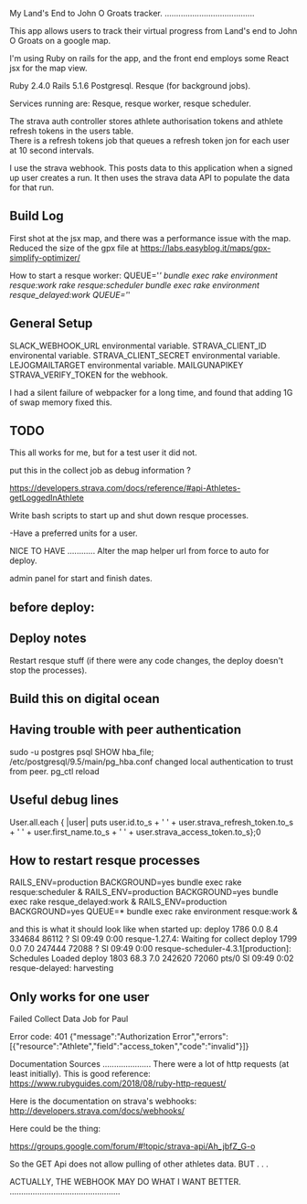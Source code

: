 My Land's End to John O Groats tracker.
.......................................

This app allows users to track their virtual progress from Land's end to John O Groats on a google map. 

I'm using Ruby on rails for the app, and the front end employs some React jsx for the map view. 

Ruby 2.4.0
Rails 5.1.6
Postgresql.
Resque (for background jobs).

Services running are:
Resque, resque worker, resque scheduler.

The strava auth controller stores athlete authorisation tokens and athlete refresh tokens in the users table.  
There is a refresh tokens job that queues a refresh token jon for each user at 10 second intervals.

I use the strava webhook.  This posts data to this application when a signed up user creates a run.  It then uses the strava data API to populate the data for that run.

Build Log
---------

First shot at the jsx map, and there was a performance issue with the map.
Reduced the size of the gpx file at https://labs.easyblog.it/maps/gpx-simplify-optimizer/

How to start a resque worker:
QUEUE='*' bundle exec rake environment resque:work
rake resque:scheduler
bundle exec rake environment resque_delayed:work QUEUE='*'

General Setup
-------------
SLACK_WEBHOOK_URL environmental variable.
STRAVA_CLIENT_ID  environental variable.
STRAVA_CLIENT_SECRET environmental variable.
LEJOGMAILTARGET environmental variable.
MAILGUNAPIKEY
STRAVA_VERIFY_TOKEN for the webhook.

I had a silent failure of webpacker for a long time, and found that adding 1G of swap memory fixed this.

TODO
----

This all works for me, but for a test user it did not.

put this in the collect job as debug information ?

https://developers.strava.com/docs/reference/#api-Athletes-getLoggedInAthlete




Write bash scripts to start up and shut down resque processes.

-Have a preferred units for a user.

NICE TO HAVE
............
Alter the map helper url from force to auto for deploy.

admin panel for start and finish dates.


before deploy:
--------------

Deploy notes
------------
Restart resque stuff  (if there were any code changes, the deploy doesn't stop the processes).

Build this on digital ocean
----------------------------

Having trouble with peer authentication
---------------------------------------
sudo -u postgres psql
SHOW hba_file;
/etc/postgresql/9.5/main/pg_hba.conf
changed local authentication to trust from peer.
pg_ctl reload

Useful debug lines
------------------
User.all.each { |user| puts user.id.to_s + '  ' + user.strava_refresh_token.to_s + '  ' + user.first_name.to_s + ' ' + user.strava_access_token.to_s};0

How to restart resque processes
-------------------------------
RAILS_ENV=production BACKGROUND=yes bundle exec rake resque:scheduler &
RAILS_ENV=production BACKGROUND=yes bundle exec rake resque_delayed:work &
RAILS_ENV=production BACKGROUND=yes QUEUE=* bundle exec rake environment resque:work &

and this is what it should look like when started up:
deploy    1786  0.0  8.4 334684 86112 ?        Sl   09:49   0:00 resque-1.27.4: Waiting for collect
deploy    1799  0.0  7.0 247444 72088 ?        Sl   09:49   0:00 resque-scheduler-4.3.1[production]: Schedules Loaded
deploy    1803 68.3  7.0 242620 72060 pts/0    Sl   09:49   0:02 resque-delayed: harvesting


Only works for one user
-----------------------

Failed Collect Data Job for Paul

Error code: 401
{"message":"Authorization Error","errors":[{"resource":"Athlete","field":"access_token","code":"invalid"}]}

Documentation Sources
.....................
There were a lot of http requests (at least initially).  This is good reference:
https://www.rubyguides.com/2018/08/ruby-http-request/

Here is the documentation on strava's webhooks:
http://developers.strava.com/docs/webhooks/


Here could be the thing:

https://groups.google.com/forum/#!topic/strava-api/Ah_jbfZ_G-o

So the GET Api does not allow pulling of other athletes data. BUT . . . 

ACTUALLY, THE WEBHOOK MAY DO WHAT I WANT BETTER.
................................................














